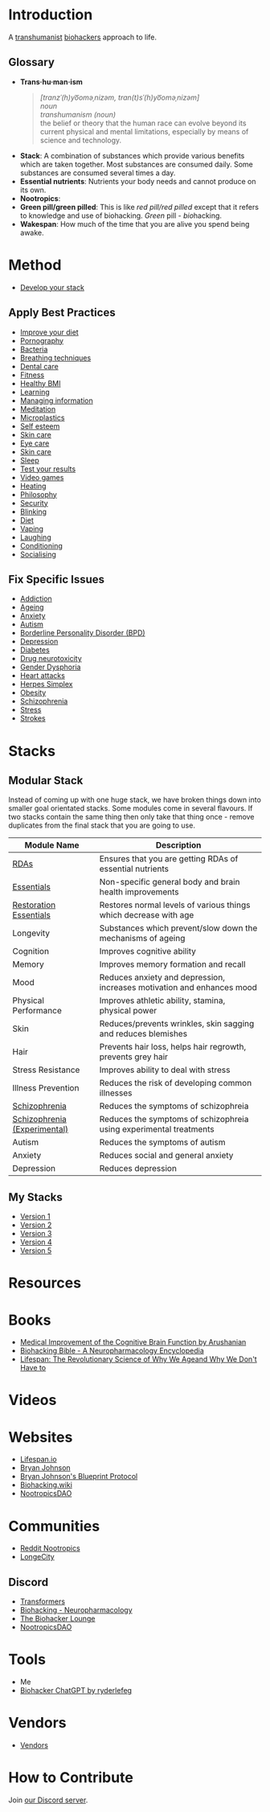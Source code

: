 # Introduction

A [transhumanist](https://en.wikipedia.org/wiki/Transhumanism) [biohackers](https://www.biohacking.wiki/Main_Page) approach to life.

## Glossary
- **Trans·hu·man·ism**  
    > *[tranzˈ(h)yo͞oməˌnizəm, tran(t)sˈ(h)yo͞oməˌnizəm]*  
    > *noun*  
    > *transhumanism (noun)*  
    > the belief or theory that the human race can evolve beyond its current physical and mental limitations, especially by means of science and technology.  
- **Stack**: A combination of substances which provide various benefits which are taken together. Most substances are consumed daily. Some substances are consumed several times a day.
- **Essential nutrients**: Nutrients your body needs and cannot produce on its own.
- **Nootropics**: 
- **Green pill/green pilled**: This is like *red pill/red pilled* except that it refers to knowledge and use of biohacking. *Green* pill - *bio*hacking.
- **Wakespan**: How much of the time that you are alive you spend being awake.

# Method
- [Develop your stack](Best%20Practices/Develop%20Your%20Stack.md)

## Apply Best Practices
- [Improve your diet](Food.md)
- [Pornography](Best%20Practices/Avoid%20Pornography.md)
- [Bacteria](Best%20Practices/Bacteria%20Prevention.md)
- [Breathing techniques](Best%20Practices/Breathing%20Techniques.md)
- [Dental care](Best%20Practices/Dental%20Care.md)
- [Fitness](Best%20Practices/Fitness.md)
- [Healthy BMI](Best%20Practices/Healthy%20BMI.md)
- [Learning](Best%20Practices/Learning.md)
- [Managing information](Best%20Practices/Managing%20Information.md)
- [Meditation](Best%20Practices/Meditation.md)
- [Microplastics](Best%20Practices/Microplastics.md)
- [Self esteem](Best%20Practices/Self%20Esteem.md)
- [Skin care](Best%20Practices/Skin%20Care.md)
- [Eye care](Best%20Practices/Eye%20Care.md)
- [Skin care](Best%20Practices/Skin%20Care.md)
- [Sleep](Best%20Practices/Sleep.md)
- [Test your results](Best%20Practices/Test%20Your%20Results.md)
- [Video games](Best%20Practices/Video%20Games.md)
- [Heating](Best%20Practices/Heating.md)
- [Philosophy](Best%20Practices/Philosophy.md)
- [Security](Best%20Practices/Security.md)
- [Blinking](Best%20Practices/Blinking.md)
- [Diet](Best%20Practices/Diet.md)
- [Vaping](Best%20Practices/Vaping.md)
- [Laughing](Best%20Practices/Laughing.md)
- [Conditioning](Best%20Practices/Conditioning.md)
- [Socialising](Best%20Practices/Socialising.md)

## Fix Specific Issues
- [Addiction](Conditions/Addiction.md)
- [Ageing](Conditions/Ageing.md)
- [Anxiety](Conditions/Anxiety.md)
- [Autism](Conditions/Autism.md)
- [Borderline Personality Disorder (BPD)](Conditions/Borderline%20Personality%20Disorder.md)
- [Depression](Conditions/Depression.md)
- [Diabetes](Conditions/Diabetes.md)
- [Drug neurotoxicity](Conditions/Drug%20Neurotoxicity.md)
- [Gender Dysphoria](Conditions/Gender%20Dysphoria.md)
- [Heart attacks](Conditions/Heart%20Attacks.md)
- [Herpes Simplex](Conditions/Herpes%20Simplex.md)
- [Obesity](Conditions/Obesity.md)
- [Schizophrenia](Conditions/Schizophrenia.md)
- [Stress](Conditions/Stress.md)
- [Strokes](Conditions/Strokes.md)

# Stacks
## Modular Stack
Instead of coming up with one huge stack, we have broken things down into smaller goal orientated stacks. Some modules come in several flavours. If two stacks contain the same thing then only take that thing once - remove duplicates from the final stack that you are going to use.

| Module Name                                                                      | Description                                                            |
| -------------------------------------------------------------------------------- | ---------------------------------------------------------------------- |
| [RDAs](Stacks/Modules/RDA.md)                                                    | Ensures that you are getting RDAs of essential nutrients               |
| [Essentials](Stacks/Modules/Essentials.md)                                       | Non-specific general body and brain health improvements                |
| [Restoration Essentials](Stacks/Modules/Restoration%20Essentials.md)             | Restores normal levels of various things which decrease with age       |
| Longevity                                                                        | Substances which prevent/slow down the mechanisms of ageing            |
| Cognition                                                                        | Improves cognitive ability                                             |
| Memory                                                                           | Improves memory formation and recall                                   |
| Mood                                                                             | Reduces anxiety and depression, increases motivation and enhances mood |
| Physical Performance                                                             | Improves athletic ability, stamina, physical power                     |
| Skin                                                                             | Reduces/prevents wrinkles, skin sagging and reduces blemishes          |
| Hair                                                                             | Prevents hair loss, helps hair regrowth, prevents grey hair            |
| Stress Resistance                                                                | Improves ability to deal with stress                                   |
| Illness Prevention                                                               | Reduces the risk of developing common illnesses                        |
| [Schizophrenia](Stacks/Modules/Schizophrenia.md)                                 | Reduces the symptoms of schizophreia                                   |
| [Schizophrenia (Experimental)](Stacks/Modules/Schizophrenia%20(Experimental).md) | Reduces the symptoms of schizophreia using experimental treatments     |
| Autism                                                                           | Reduces the symptoms of autism                                         |
| Anxiety                                                                          | Reduces social and general anxiety                                     |
| Depression                                                                       | Reduces depression                                                     |

## My Stacks
- [Version 1](Stacks/v1.md)
- [Version 2](Stacks/v2.md)
- [Version 3](Stacks/v3.md)
- [Version 4](Stacks/v4.md)
- [Version 5](Stacks/v5.md)

# Resources
# Books
- [Medical Improvement of the Cognitive Brain Function by Arushanian](https://cosmicnootropic.com/wp-content/uploads/2023/08/Books-about-Nootropics.-Arushanian_final-with-the-cover.pdf)
- [Biohacking Bible - A Neuropharmacology Encyclopedia](https://ryderlefeg.gumroad.com/l/biohackingbible)
- [Lifespan: The Revolutionary Science of Why We Ageand Why We Don't Have to](https://www.amazon.co.uk/Lifespan-Revolutionary-Science-Ageand-Dont/dp/1982135875)

# Videos

# Websites
- [Lifespan.io](https://www.lifespan.io/)
- [Bryan Johnson](https://en.wikipedia.org/wiki/Bryan_Johnson#Project_Blueprint)
- [Bryan Johnson's Blueprint Protocol](https://protocol.bryanjohnson.com)
- [Biohacking.wiki](https://www.biohacking.wiki/Main_Page)
- [NootropicsDAO](https://nootropicsdao.com/)

# Communities
- [Reddit Nootropics](https://www.reddit.com/r/Nootropics/)
- [LongeCity](https://www.longecity.org/forum/page/index.html)

## Discord
- [Transformers](https://discord.gg/RxUeQuGc2e)
- [Biohacking - Neuropharmacology](https://discord.gg/aymRwSBh)
- [The Biohacker Lounge](https://discord.gg/c8dsgUuH)
- [NootropicsDAO](https://discord.gg/s2pqvpJd)

# Tools
- Me
- [Biohacker ChatGPT by ryderlefeg](https://chatgpt.com/g/g-FyKt2xBEE-biohacker)

# Vendors
- [Vendors](Vendors.md)

# How to Contribute
Join [our Discord server](https://discord.gg/j43t5jAv).